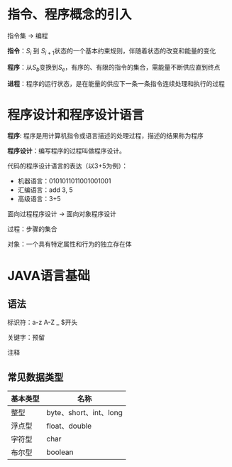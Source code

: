 # 指令、程序概念的引入

指令集 → 编程

**指令**：$S_i$ 到 $S_{i+1}$状态的一个基本约束规则，伴随着状态的改变和能量的变化

**程序**：从$S_b$变换到$S_e$，有序的、有限的指令的集合，需能量不断供应直到终点

**进程**：程序的运行状态，是在能量的供应下一条一条指令连续处理和执行的过程

# 程序设计和程序设计语言

**程序**: 程序是用计算机指令或语言描述的处理过程，描述的结果称为程序

**程序设计**：编写程序的过程叫做程序设计。

代码的程序设计语言的表达（以3+5为例）：

* 机器语言：0101011011001001001
* 汇编语言：add 3, 5
* 高级语言：3+5

面向过程程序设计 → 面向对象程序设计

过程：步骤的集合

对象：一个具有特定属性和行为的独立存在体

# JAVA语言基础

## 语法

标识符：a-z A-Z _ $开头

关键字：预留

注释

## 常见数据类型

| 基本类型 | 名称                   |
| -------- | ---------------------- |
| 整型     | byte、short、int、long |
| 浮点型   | float、double          |
| 字符型   | char                   |
| 布尔型   | boolean                |
